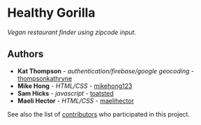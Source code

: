 # Healthy Gorilla

*Vegan restaurant finder using zipcode input.*

## Authors

* **Kat Thompson** - *authentication/firebase/google geocoding* - [thompsonkathryne](https://github.com/thompsonkathryne)
* **Mike Hong** - *HTML/CSS* - [mikehong123](https://github.com/mikehong123)
* **Sam Hicks** - *javascript* - [toatsted](https://github.com/toatsted)
* **Maeli Hector** - *HTML/CSS* - [maelihector](https://github.com/maelihector)

See also the list of [contributors](https://github.com/your/project/contributors) who participated in this project.

